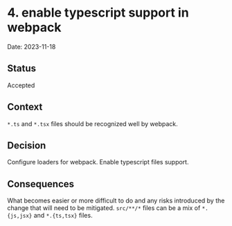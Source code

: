 # 4. enable typescript support in webpack

Date: 2023-11-18

## Status

Accepted

## Context

`*.ts` and `*.tsx` files should be recognized well by webpack.

## Decision

Configure loaders for webpack. Enable typescript files support.

## Consequences

What becomes easier or more difficult to do and any risks introduced by the change that will need to be mitigated.
`src/**/*` files can be a mix of `*.{js,jsx}` and `*.{ts,tsx}` files.
